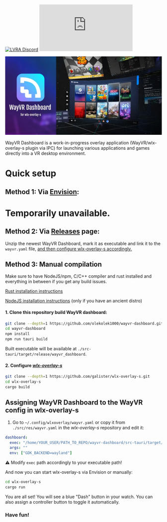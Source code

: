 [![LVRA Discord](https://img.shields.io/discord/1065291958328758352?style=for-the-badge&logo=discord)](https://discord.gg/EHAYe3tTYa) [![LVRA Matrix](https://img.shields.io/matrix/linux-vr-adventures:matrix.org?logo=matrix&style=for-the-badge)](https://matrix.to/#/#linux-vr-adventures:matrix.org)

</p>

<p align="center">
	<img alt="WayVR Dashboard logo" src="./contrib/front.webp" width="auto"/>
</p>

WayVR Dashboard is a work-in-progress overlay application (WayVR/wlx-overlay-s plugin via IPC) for launching various applications and games directly into a VR desktop environment.

# Quick setup

## Method 1: Via [Envision](https://gitlab.com/gabmus/envision):

# Temporarily unavailable.

## Method 2: Via [Releases](https://github.com/olekolek1000/wayvr-dashboard/releases) page:

Unzip the newest WayVR Dashboard, mark it as executable and link it to the `wayvr.yaml` file, [and then configure wlx-overlay-s accordingly.](#assigning-wayvr-dashboard-to-the-wayvr-config-in-wlx-overlay-s)

## Method 3: Manual compilation

Make sure to have NodeJS/npm, C/C++ compiler and rust installed and everything in between if you get any build issues.

[Rust installation instructions](https://www.rust-lang.org/tools/install)

[NodeJS installation instructions](https://nodejs.org/en/download) (only if you have an ancient distro)

#### 1. Clone this repository build WayVR dashboard:

```bash
git clone --depth=1 https://github.com/olekolek1000/wayvr-dashboard.git
cd wayvr-dashboard
npm install
npm run tauri build
```

Built executable will be available at `./src-tauri/target/release/wayvr_dashboard`.

#### 2. Configure _[wlx-overlay-s](https://github.com/galister/wlx-overlay-s)_

```bash
git clone --depth=1 https://github.com/galister/wlx-overlay-s.git
cd wlx-overlay-s
cargo build
```

## Assigning WayVR Dashboard to the WayVR config in wlx-overlay-s

1. Go to `~/.config/wlxoverlay/wayvr.yaml` or copy it from `./src/res/wayvr.yaml` in the _wlx-overlay-s_ repository and edit it:

```yaml
dashboard:
  exec: "/home/YOUR_USER/PATH_TO_REPO/wayvr-dashboard/src-tauri/target/release/wayvr_dashboard"
  args: ""
  env: ["GDK_BACKEND=wayland"]
```

⚠️ Modify `exec` path accordingly to your executable path!

And now you can start wlx-overlay-s via Envision or manually:

```bash
cd wlx-overlay-s
cargo run
```

You are all set! You will see a blue "Dash" button in your watch. You can also assign a controller button to toggle it automatically.

### Have fun!
